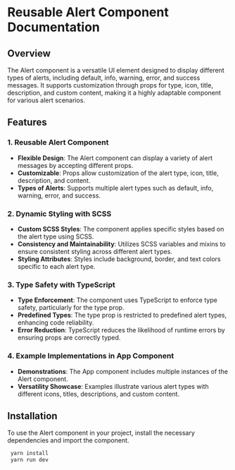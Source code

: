 # Reusable Alert Component Documentation

## Overview

The Alert component is a versatile UI element designed to display different types of alerts, including default, info, warning, error, and success messages. It supports customization through props for type, icon, title, description, and custom content, making it a highly adaptable component for various alert scenarios.

## Features

### 1. Reusable Alert Component

- **Flexible Design**: The Alert component can display a variety of alert messages by accepting different props.
- **Customizable**: Props allow customization of the alert type, icon, title, description, and content.
- **Types of Alerts**: Supports multiple alert types such as default, info, warning, error, and success.

### 2. Dynamic Styling with SCSS

- **Custom SCSS Styles**: The component applies specific styles based on the alert type using SCSS.
- **Consistency and Maintainability**: Utilizes SCSS variables and mixins to ensure consistent styling across different alert types.
- **Styling Attributes**: Styles include background, border, and text colors specific to each alert type.

### 3. Type Safety with TypeScript

- **Type Enforcement**: The component uses TypeScript to enforce type safety, particularly for the type prop.
- **Predefined Types**: The type prop is restricted to predefined alert types, enhancing code reliability.
- **Error Reduction**: TypeScript reduces the likelihood of runtime errors by ensuring props are correctly typed.

### 4. Example Implementations in App Component

- **Demonstrations**: The App component includes multiple instances of the Alert component.
- **Versatility Showcase**: Examples illustrate various alert types with different icons, titles, descriptions, and custom content.

## Installation

To use the Alert component in your project, install the necessary dependencies and import the component.
```js
 yarn install
 yarn run dev